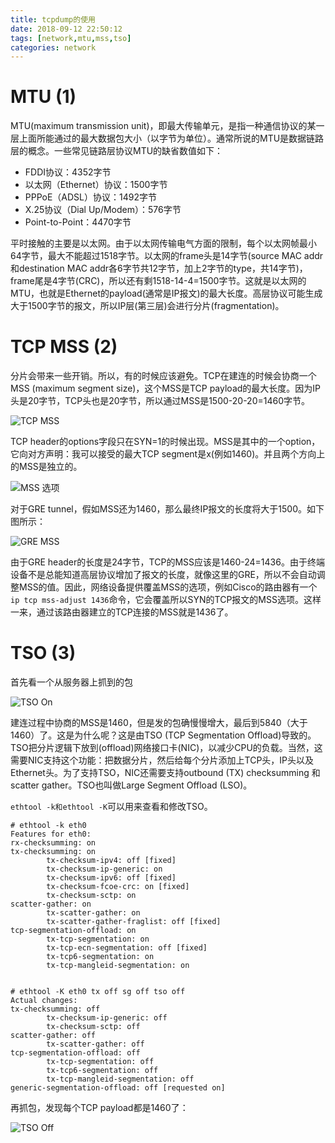 ```yaml
---
title: tcpdump的使用 
date: 2018-09-12 22:50:12
tags: [network,mtu,mss,tso]
categories: network 
---
```


<!-- more -->

# MTU (1)

MTU(maximum transmission unit)，即最大传输单元，是指一种通信协议的某一层上面所能通过的最大数据包大小（以字节为单位）。通常所说的MTU是数据链路层的概念。一些常见链路层协议MTU的缺省数值如下：

- FDDI协议：4352字节
- 以太网（Ethernet）协议：1500字节
- PPPoE（ADSL）协议：1492字节
- X.25协议（Dial Up/Modem）：576字节
- Point-to-Point：4470字节

平时接触的主要是以太网。由于以太网传输电气方面的限制，每个以太网帧最小64字节，最大不能超过1518字节。以太网的frame头是14字节(source MAC addr和destination MAC addr各6字节共12字节，加上2字节的type，共14字节)，frame尾是4字节(CRC)，所以还有剩1518-14-4=1500字节。这就是以太网的MTU，也就是Ethernet的payload(通常是IP报文)的最大长度。高层协议可能生成大于1500字节的报文，所以IP层(第三层)会进行分片(fragmentation)。

# TCP MSS (2)

分片会带来一些开销。所以，有的时候应该避免。TCP在建连的时候会协商一个MSS (maximum segment size)，这个MSS是TCP payload的最大长度。因为IP头是20字节，TCP头也是20字节，所以通过MSS是1500-20-20=1460字节。

![TCP MSS](tcp-mss.png)


TCP header的options字段只在SYN=1的时候出现。MSS是其中的一个option，它向对方声明：我可以接受的最大TCP segment是x(例如1460)。并且两个方向上的MSS是独立的。

![MSS 选项](mss-option.png)

对于GRE tunnel，假如MSS还为1460，那么最终IP报文的长度将大于1500。如下图所示：

![GRE MSS](gre-mss.png)

由于GRE header的长度是24字节，TCP的MSS应该是1460-24=1436。由于终端设备不是总能知道高层协议增加了报文的长度，就像这里的GRE，所以不会自动调整MSS的值。因此，网络设备提供覆盖MSS的选项，例如Cisco的路由器有一个`ip tcp mss-adjust 1436`命令，它会覆盖所以SYN的TCP报文的MSS选项。这样一来，通过该路由器建立的TCP连接的MSS就是1436了。

# TSO (3)

首先看一个从服务器上抓到的包

![TSO On](tso-on.png)

建连过程中协商的MSS是1460，但是发的包确慢慢增大，最后到5840（大于1460）了。这是为什么呢？这是由TSO (TCP Segmentation Offload)导致的。TSO把分片逻辑下放到(offload)网络接口卡(NIC)，以减少CPU的负载。当然，这需要NIC支持这个功能：把数据分片，然后给每个分片添加上TCP头，IP头以及Ethernet头。为了支持TSO，NIC还需要支持outbound (TX) checksumming 和scatter gather。TSO也叫做Large Segment Offload (LSO)。

`ethtool -k和ethtool -K`可以用来查看和修改TSO。

```
# ethtool -k eth0
Features for eth0:
rx-checksumming: on
tx-checksumming: on
        tx-checksum-ipv4: off [fixed]
        tx-checksum-ip-generic: on
        tx-checksum-ipv6: off [fixed]
        tx-checksum-fcoe-crc: on [fixed]
        tx-checksum-sctp: on
scatter-gather: on
        tx-scatter-gather: on
        tx-scatter-gather-fraglist: off [fixed]
tcp-segmentation-offload: on
        tx-tcp-segmentation: on
        tx-tcp-ecn-segmentation: off [fixed]
        tx-tcp6-segmentation: on
        tx-tcp-mangleid-segmentation: on


# ethtool -K eth0 tx off sg off tso off
Actual changes:
tx-checksumming: off
        tx-checksum-ip-generic: off
        tx-checksum-sctp: off
scatter-gather: off
        tx-scatter-gather: off
tcp-segmentation-offload: off
        tx-tcp-segmentation: off
        tx-tcp6-segmentation: off
        tx-tcp-mangleid-segmentation: off
generic-segmentation-offload: off [requested on]
```

再抓包，发现每个TCP payload都是1460了：

![TSO Off](tso-off.png)
